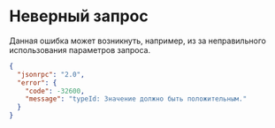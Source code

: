 # Неверный запрос

Данная ошибка может возникнуть, например, из за  неправильного использования параметров запроса.

```json
{
  "jsonrpc": "2.0",
  "error": {
    "code": -32600,
    "message": "typeId: Значение должно быть положительным."
  }
}
```
